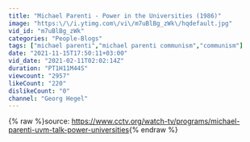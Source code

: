 ```yaml
---
title: "Michael Parenti - Power in the Universities (1986)"
image: "https:\/\/i.ytimg.com\/vi\/m7uBlBg_zWk\/hqdefault.jpg"
vid_id: "m7uBlBg_zWk"
categories: "People-Blogs"
tags: ["michael parenti","michael parenti communism","communism"]
date: "2021-11-15T17:50:11+03:00"
vid_date: "2021-02-11T02:02:14Z"
duration: "PT1H11M44S"
viewcount: "2957"
likeCount: "220"
dislikeCount: "0"
channel: "Georg Hegel"
---
```

{% raw %}source: <a rel="nofollow" target="blank" href="https://www.cctv.org/watch-tv/programs/michael-parenti-uvm-talk-power-universities">https://www.cctv.org/watch-tv/programs/michael-parenti-uvm-talk-power-universities</a>{% endraw %}
